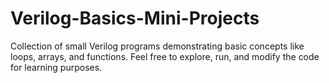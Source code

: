 # Verilog-Basics-Mini-Projects
Collection of small Verilog programs demonstrating basic concepts like loops, arrays, and functions. Feel free to explore, run, and modify the code for learning purposes.
